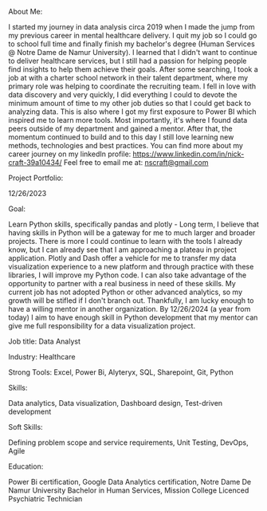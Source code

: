 About Me:

I started my journey in data analysis circa 2019 when I made the jump from my previous career in mental healthcare delivery. I quit my job so I could go to school full time and finally finish my bachelor's degree (Human Services @ Notre Dame de Namur University). I learned that I didn't want to continue to deliver healthcare services, but I still had a passion for helping people find insights to help them achieve their goals.
After some searching, I took a job at with a charter school network in their talent department, where my primary role was helping to coordinate the recruiting team. I fell in love with data discovery and very quickly, I did everything I could to devote the minimum amount of time to my other job duties so that I could get back to analyzing data. This is also where I got my first exposure to Power BI which inspired me to learn more tools. Most importantly, it's where I found data peers outside of my department and gained a mentor. After that, the momentum continued to build and to this day I still love learning new methods, technologies and best practices. 
You can find more about my career journey on my linkedIn profile: https://www.linkedin.com/in/nick-craft-39a10434/
Feel free to email me at: nscraft@gmail.com

Project Portfolio:


12/26/2023

Goal:

Learn Python skills, specifically pandas and plotly - Long term, I believe that having skills in Python will be a gateway for me to much larger and broader projects. There is more I could continue to learn with the tools I already know, but I can already see that I am approaching a plateau in project application. Plotly and Dash offer a vehicle for me to transfer my data visualization experience to a new platform and through practice with these libraries, I will improve my Python code. I can also take advantage of the opportunity to partner with a real business in need of these skills. My current job has not adopted Python or other advanced analytics, so my growth will be stifled if I don't branch out. Thankfully, I am lucky enough to have a willing mentor in another organization. By 12/26/2024 (a year from today) I aim to have enough skill in Python development that my mentor can give me full responsibility for a data visualization project. 

Job title: Data Analyst

Industry: Healthcare

Strong Tools: Excel, Power Bi, Alyteryx, SQL, Sharepoint, Git, Python

Skills:

Data analytics, Data visualization, Dashboard design, Test-driven development

Soft Skills:

Defining problem scope and service requirements, Unit Testing, DevOps, Agile

Education:

Power Bi certification, Google Data Analytics certification, Notre Dame De Namur University Bachelor in Human Services, Mission College Licenced Psychiatric Technician

